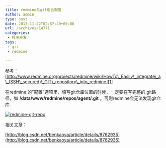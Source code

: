 ```yaml
---
title: redmine与git组合配置
author: admin
type: post
date: 2013-11-22T02:57:49+00:00
url: /archives/14771
categories:
 - 程序开发
tags:
 - git
 - redmine

---
```

参考：[http://www.redmine.org/projects/redmine/wiki/HowTo\_Easily\_integrate\_a\_(SSH\_secured)\_GIT\_repository\_into_redmine][1]

在redmine 的”配置”选项里，填写git仓库位置的时候，一定要在写完整的.git路径，如 **/data/www/redmine/repos/agent/.git** ，否则redmine会无法发现git仓库.

[![redmine-git-repo](/wp-content/uploads/2013/11/redmine-git-repo.png)][2]

相关文章：

[http://blog.csdn.net/benkaoya/article/details/8762935](http://blog.csdn.net/benkaoya/article/details/8762935)

 [1]: http://www.redmine.org/projects/redmine/wiki/HowTo_Easily_integrate_a_(SSH_secured)_GIT_repository_into_redmine
 [2]: http://http://blog.haohtml.com/wp-content/uploads/2013/11/redmine-git-repo.png
